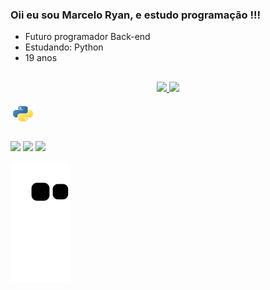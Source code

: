 ### Oii eu sou Marcelo Ryan, e estudo programação !!!

- Futuro programador Back-end
- Estudando: Python
- 19 anos
##  

<div align="center">
  <a href="https://https://github.com/Marcello-off">
  <img height="180em" src="https://github-readme-stats.vercel.app/api?username=Marcello-off&show_icons=true&theme=dark&include_all_commits=true&count_private=true"/>
  <img height="180em" src="https://github-readme-stats.vercel.app/api/top-langs/?username=Marcello-off&layout=compact&langs_count=7&theme=dark"/>
</div>
  
<div style="display: inline_block"><br>
  <img align="center" alt="Marcelo-Python" height="30" width="40" src="https://raw.githubusercontent.com/devicons/devicon/master/icons/python/python-original.svg">
</div>
  
  ##  
  
<div> 
  <a href="https://www.instagram.com/cello.off/" target="_blank"><img src="https://img.shields.io/badge/-Instagram-%23E4405F?style=for-the-badge&logo=instagram&logoColor=white" target="_blank"></a>
  <a href = "mailto:marceloryan47@gmail.com"><img src="https://img.shields.io/badge/-Gmail-%23333?style=for-the-badge&logo=gmail&logoColor=white" target="_blank"></a>
  <a href="https://www.linkedin.com/in/marcelo-ryan-a6111822b/" target="_blank"><img src="https://img.shields.io/badge/-LinkedIn-%230077B5?style=for-the-badge&logo=linkedin&logoColor=white" target="_blank"></a> 
 
  ![Snake animation](https://github.com/rafaballerini/rafaballerini/blob/output/github-contribution-grid-snake.svg)
 
</div>
